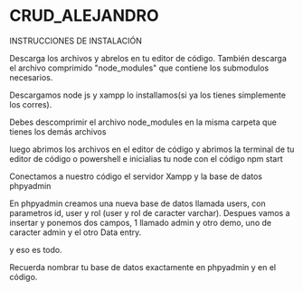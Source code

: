 # CRUD_ALEJANDRO
INSTRUCCIONES DE INSTALACIÓN

Descarga los archivos y abrelos en tu editor de código. También descarga el archivo comprimido "node_modules" que contiene los submodulos necesarios.

Descargamos node js y xampp lo installamos(si ya los tienes simplemente los corres).

Debes descomprimir el archivo node_modules en la misma carpeta que tienes los demás archivos

luego abrimos los archivos en el editor de código y abrimos la terminal de tu editor de código o powershell e inicialias tu node con el código npm start

Conectamos a nuestro código el  servidor Xampp y la base de datos phpyadmin

En phpyadmin creamos una nueva base de datos llamada users, con parametros id, user y rol (user y rol de caracter varchar). Despues vamos a insertar y ponemos dos campos, 1 llamado admin y otro demo, uno de caracter admin y el otro Data entry.  

y eso es todo.

Recuerda nombrar tu base de datos exactamente en phpyadmin y en el código.
